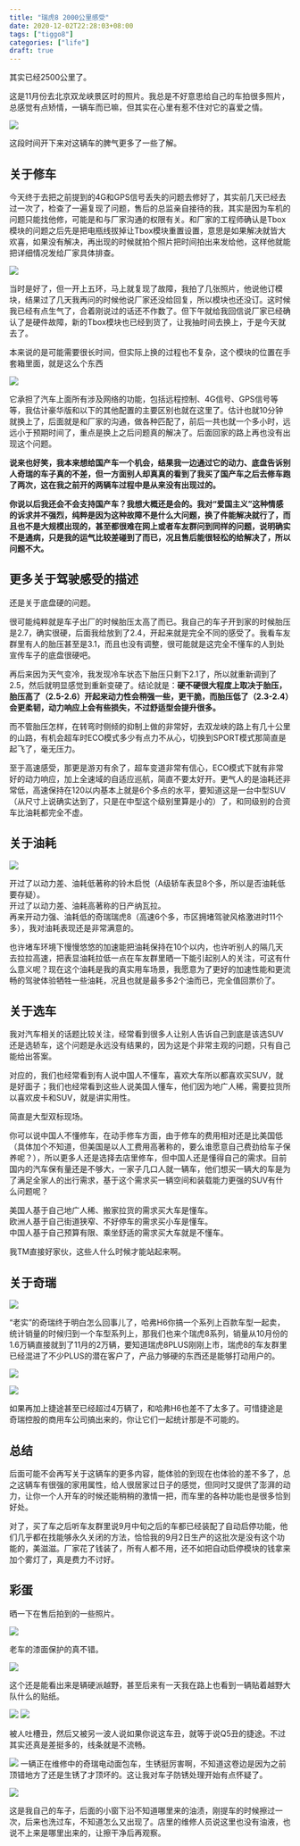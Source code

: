 ```yaml
---
title: "瑞虎8 2000公里感受"
date: 2020-12-02T22:28:03+08:00
tags: ["tiggo8"]
categories: ["life"]
draft: true
---
```


其实已经2500公里了。

<!--more-->

这是11月份去北京双龙峡景区时的照片。我总是不好意思给自己的车拍很多照片，总感觉有点矫情，一辆车而已嘛，但其实在心里有惹不住对它的喜爱之情。

![](/images/2020-12-02-22-37-06.png)

这段时间开下来对这辆车的脾气更多了一些了解。

## 关于修车

今天终于去把之前提到的4G和GPS信号丢失的问题去修好了，其实前几天已经去过一次了，检查了一遍复现了问题，售后的总监亲自接待的我，其实是因为车机的问题只能找他修，可能是和与厂家沟通的权限有关。和厂家的工程师确认是Tbox模块的问题之后先是把电瓶线拔掉让Tbox模块重置设置，意思是如果解决就皆大欢喜，如果没有解决，再出现的时候就拍个照片把时间拍出来发给他，这样他就能把详细情况发给厂家具体排查。

![](/images/2020-12-02-22-48-48.png)

当时是好了，但一开上五环，马上就复现了故障，我拍了几张照片，他说他订模块，结果过了几天我再问的时候他说厂家还没给回复，所以模块也还没订。这时候我已经有点生气了，合着刚说过的话还不作数了。但下午就给我回信说厂家已经确认了是硬件故障，新的Tbox模块也已经到货了，让我抽时间去换上，于是今天就去了。

本来说的是可能需要很长时间，但实际上换的过程也不复杂，这个模块的位置在手套箱里面，就是这么个东西

![](/images/2020-12-02-22-44-55.png)

它承担了汽车上面所有涉及网络的功能，包括远程控制、4G信号、GPS信号等等，我估计豪华版和以下的其他配置的主要区别也就在这里了。估计也就10分钟就换上了，后面就是和厂家的沟通，做各种匹配了，前后一共也就一个多小时，远远小于预期时间了，重点是换上之后问题真的解决了。后面回家的路上再也没有出现这个问题。

**说来也好笑，我本来想给国产车一个机会，结果我一边通过它的动力、底盘告诉别人奇瑞的车子真的不差，但一方面别人却真真的看到了我买了国产车之后去修车跑了两次，这在我之前开的两辆车过程中是从来没有出现过的。**

**你说以后我还会不会支持国产车？我想大概还是会的。我对“爱国主义”这种情感的诉求并不强烈，纯粹是因为这种故障不是什么大问题，换了件能解决就行了，而且也不是大规模出现的，甚至都很难在网上或者车友群问到同样的问题，说明确实不是通病，只是我的运气比较差碰到了而已，况且售后能很轻松的给解决了，所以问题不大。**

## 更多关于驾驶感受的描述

还是关于底盘硬的问题。

很可能纯粹就是车子出厂的时候胎压太高了而已。我自己的车子开到家的时候胎压是2.7，确实很硬，后面我给放到了2.4，开起来就是完全不同的感受了。我看车友群里有人的胎压甚至是3.1，而且也没有调整，很可能就是这完全不懂车的人到处宣传车子的底盘很硬吧。

再后来因为天气变冷，我发现冷车状态下胎压只剩下2.1了，所以就重新调到了2.5，然后就明显感觉到重新变硬了。结论就是：**硬不硬很大程度上取决于胎压，胎压高了（2.5-2.6）开起来动力性会稍强一些，更干脆，而胎压低了（2.3-2.4）会更柔韧，动力响应上会有些损失，不过舒适型会提升很多。**

而不管胎压怎样，在转弯时侧倾的抑制上做的非常好，去双龙峡的路上有几十公里的山路，有机会超车时ECO模式多少有点力不从心，切换到SPORT模式那简直是起飞了，毫无压力。

至于高速感受，那更是游刃有余了，超车变道非常有信心，ECO模式下就有非常好的动力响应，加上全速域的自适应巡航，简直不要太好开。更气人的是油耗还非常低，高速保持在120以内基本上就是6个多点的水平，要知道这是一台中型SUV（从尺寸上说确实达到了，只是在中型这个级别里算是小的）了，和同级别的合资车比油耗都完全不虚。

## 关于油耗

![](/images/2020-12-02-23-02-17.png)

开过了以动力差、油耗低著称的铃木启悦（A级轿车表显8个多，所以是否油耗低要存疑）。  
开过了以动力差、油耗高著称的日产纳瓦拉。  
再来开动力强、油耗低的奇瑞瑞虎8（高速6个多，市区拥堵驾驶风格激进时11个多），我对油耗表现还是非常满意的。

也许堵车环境下慢慢悠悠的加速能把油耗保持在10个以内，也许听别人的隔几天去拉拉高速，把表显油耗拉低一点在车友群里晒一下能引起别人的关注，可这有什么意义呢？现在这个油耗是我的真实用车场景，我愿意为了更好的加速性能和更流畅的驾驶体验牺牲一些油耗，况且也就是最多多2个油而已，完全值回票价了。

## 关于选车

我对汽车相关的话题比较关注，经常看到很多人让别人告诉自己到底是该选SUV还是选轿车，这个问题是永远没有结果的，因为这是个非常主观的问题，只有自己能给出答案。

对应的，我们也经常看到有人说中国人不懂车，喜欢大车所以都喜欢买SUV，就是好面子；我们也经常看到这些人说美国人懂车，他们因为地广人稀，需要拉货所以喜欢皮卡和SUV，就是讲实用性。

简直是大型双标现场。

你可以说中国人不懂修车，在动手修车方面，由于修车的费用相对还是比美国低（具体加个不知道，但美国是以人工费用高著称的，要么谁愿意自己费劲给车子保养呢？），所以更多人还是选择去店里修车，但中国人还是懂得自己的需求。目前国内的汽车保有量还是不够大，一家子几口人就一辆车，他们想买一辆大的车是为了满足全家人的出行需求，基于这个需求买一辆空间和装载能力更强的SUV有什么问题呢？

美国人基于自己地广人稀、搬家拉货的需求买大车是懂车。  
欧洲人基于自己街道狭窄、不好停车的需求买小车是懂车。  
中国人基于自己预算有限、乘坐舒适的需求买大车就是不懂车。

我TM直接好家伙，这些人什么时候才能站起来啊。

## 关于奇瑞

![](/images/2020-12-02-23-15-53.png)

“老实”的奇瑞终于明白怎么回事儿了，哈弗H6你搞一个系列上百款车型一起卖，统计销量的时候归到一个车型系列上，那我们也来个瑞虎8系列，销量从10月份的1.6万辆直接就到了11月的2万辆，要知道瑞虎8PLUS刚刚上市，瑞虎8的车友群里已经混进了不少PLUS的潜在客户了，产品力够硬的东西还是能够打动用户的。

![](/images/2020-12-02-23-20-30.png)

![](/images/2020-12-02-23-19-12.png)

如果再加上捷途甚至已经超过4万辆了，和哈弗H6也差不了太多了。可惜捷途是奇瑞控股的商用车公司搞出来的，你让它们一起统计那是不可能的。

## 总结

后面可能不会再写关于这辆车的更多内容，能体验的到现在也体验的差不多了，总之这辆车有很强的家用属性，给人很居家过日子的感觉，但同时又提供了澎湃的动力，让你一个人开车的时候还能稍稍的激情一把，而车里的各种功能也是很多恰到好处。

对了，买了车之后听车友群里说9月中旬之后的车都已经装配了自动启停功能，他们几乎都在找能够永久关闭的方法，恰恰我的9月2日生产的这批次是没有这个功能的，美滋滋。厂家花了钱装了，所有人都不用，还不如把自动启停模块的钱拿来加个雾灯了，真是费力不讨好。

## 彩蛋

晒一下在售后拍到的一些照片。

![](/images/2020-12-02-23-35-47.png)

老车的漆面保护的真不错。

![](/images/2020-12-02-23-37-11.png)

这个还是能看出来是辆硬派越野，甚至后来有一天我在路上也看到一辆贴着越野大队什么的贴纸。

![](/images/2020-12-02-23-41-25.png)
![](/images/2020-12-02-23-39-10.png)

被人吐槽丑，然后又被另一波人说如果你说这车丑，就等于说Q5丑的捷途。不过其实还真是差挺多的，线条就是不流畅。

![](/images/2020-12-02-23-42-35.png)
一辆正在维修中的奇瑞电动面包车，生锈挺厉害啊，不知道这卷边是因为之前顶错地方了还是生锈了才顶坏的。这让我对车子防锈处理开始有点怀疑了。

![](/images/2020-12-02-23-43-45.png)

这是我自己的车子，后面的小窗下沿不知道哪里来的油渍，刚提车的时候擦过一次，后来也洗过车，不知道怎么又出现了。店里的维修人员说这里也没有油液，也说不上来是哪里出来的，让擦干净后再观察。

